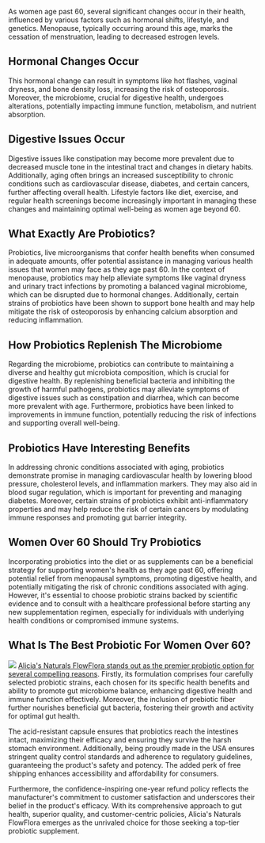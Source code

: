 As women age past 60, several significant changes occur in their health, influenced by various factors such as hormonal shifts, lifestyle, and genetics. Menopause, typically occurring around this age, marks the cessation of menstruation, leading to decreased estrogen levels. 

<h2>Hormonal Changes Occur</h2>
This hormonal change can result in symptoms like hot flashes, vaginal dryness, and bone density loss, increasing the risk of osteoporosis. Moreover, the microbiome, crucial for digestive health, undergoes alterations, potentially impacting immune function, metabolism, and nutrient absorption. 

<h2>Digestive Issues Occur</h2>
Digestive issues like constipation may become more prevalent due to decreased muscle tone in the intestinal tract and changes in dietary habits. Additionally, aging often brings an increased susceptibility to chronic conditions such as cardiovascular disease, diabetes, and certain cancers, further affecting overall health. Lifestyle factors like diet, exercise, and regular health screenings become increasingly important in managing these changes and maintaining optimal well-being as women age beyond 60.

<h2>What Exactly Are Probiotics?</h2>
Probiotics, live microorganisms that confer health benefits when consumed in adequate amounts, offer potential assistance in managing various health issues that women may face as they age past 60. In the context of menopause, probiotics may help alleviate symptoms like vaginal dryness and urinary tract infections by promoting a balanced vaginal microbiome, which can be disrupted due to hormonal changes. Additionally, certain strains of probiotics have been shown to support bone health and may help mitigate the risk of osteoporosis by enhancing calcium absorption and reducing inflammation.

<h2>How Probiotics Replenish The Microbiome</h2>
Regarding the microbiome, probiotics can contribute to maintaining a diverse and healthy gut microbiota composition, which is crucial for digestive health. By replenishing beneficial bacteria and inhibiting the growth of harmful pathogens, probiotics may alleviate symptoms of digestive issues such as constipation and diarrhea, which can become more prevalent with age. Furthermore, probiotics have been linked to improvements in immune function, potentially reducing the risk of infections and supporting overall well-being.

<h2>Probiotics Have Interesting Benefits</h2>
In addressing chronic conditions associated with aging, probiotics demonstrate promise in managing cardiovascular health by lowering blood pressure, cholesterol levels, and inflammation markers. They may also aid in blood sugar regulation, which is important for preventing and managing diabetes. Moreover, certain strains of probiotics exhibit anti-inflammatory properties and may help reduce the risk of certain cancers by modulating immune responses and promoting gut barrier integrity.

<h2>Women Over 60 Should Try Probiotics</h2>
Incorporating probiotics into the diet or as supplements can be a beneficial strategy for supporting women's health as they age past 60, offering potential relief from menopausal symptoms, promoting digestive health, and potentially mitigating the risk of chronic conditions associated with aging. However, it's essential to choose probiotic strains backed by scientific evidence and to consult with a healthcare professional before starting any new supplementation regimen, especially for individuals with underlying health conditions or compromised immune systems.

<h2>What Is The Best Probiotic For Women Over 60?</h2>
<a href="https://aliciasnaturals.com/products/flowflora-capsules"><img src="https://i.imgur.com/0DXOoig.png"></a>
<a href="https://aliciasnaturals.com/products/flowflora-capsules">Alicia's Naturals FlowFlora stands out as the premier probiotic option for several compelling reasons</a>. Firstly, its formulation comprises four carefully selected probiotic strains, each chosen for its specific health benefits and ability to promote gut microbiome balance, enhancing digestive health and immune function effectively. Moreover, the inclusion of prebiotic fiber further nourishes beneficial gut bacteria, fostering their growth and activity for optimal gut health. 

The acid-resistant capsule ensures that probiotics reach the intestines intact, maximizing their efficacy and ensuring they survive the harsh stomach environment. Additionally, being proudly made in the USA ensures stringent quality control standards and adherence to regulatory guidelines, guaranteeing the product's safety and potency. The added perk of free shipping enhances accessibility and affordability for consumers. 

Furthermore, the confidence-inspiring one-year refund policy reflects the manufacturer's commitment to customer satisfaction and underscores their belief in the product's efficacy. With its comprehensive approach to gut health, superior quality, and customer-centric policies, Alicia's Naturals FlowFlora emerges as the unrivaled choice for those seeking a top-tier probiotic supplement.
